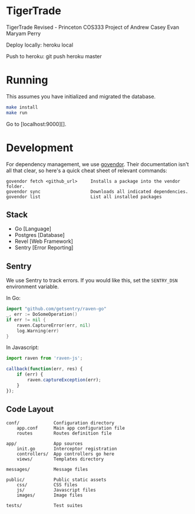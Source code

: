 # TigerTrade
TigerTrade Revised - Princeton COS333 Project of Andrew Casey Evan Maryam Perry

Deploy locally: heroku local

Push to heroku: git push heroku master

# Running

This assumes you have initialized and migrated the database.

```sh
make install
make run
```

Go to [localhost:9000][].

# Development

For dependency management, we use
[govendor](https://github.com/kardianos/govendor). Their documentation isn't
all that clear, so here's  a quick cheat sheet of relevant commands:

```
govendor fetch <github_url>     Installs a package into the vendor folder.
govendor sync                   Downloads all indicated dependencies.
govendor list                   List all installed packages
```

## Stack

- Go [Language]
- Postgres [Database]
- Revel [Web Framework]
- Sentry [Error Reporting]

## Sentry

We use Sentry to track errors. If you would like this, set the `SENTRY_DSN`
environment variable.

In Go:

```go
import "github.com/getsentry/raven-go"
_, err := DoSomeOperation()
if err != nil {
    raven.CaptureError(err, nil)
    log.Warning(err)
}
```

In Javascript:

```js
import raven from 'raven-js';

callback(function(err, res) {
    if (err) {
        raven.captureException(err);
    }
});
```


## Code Layout

```
conf/             Configuration directory
    app.conf      Main app configuration file
    routes        Routes definition file

app/              App sources
    init.go       Interceptor registration
    controllers/  App controllers go here
    views/        Templates directory

messages/         Message files

public/           Public static assets
    css/          CSS files
    js/           Javascript files
    images/       Image files

tests/            Test suites
```


